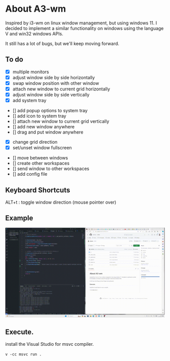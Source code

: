 # About A3-wm
Inspired by i3-wm on linux window management, but using windows 11. I decided to implement a similar functionality on windows using the language V and win32 windows APIs.

It still has a lot of bugs, but we'll keep moving forward.

## To do
 - [x] multiple monitors
 - [x] adjust window side by side horizontally
 - [x] swap window position with other window
 - [x] attach new window to current grid horizontally
 - [x] adjust window side by side vertically
 - [x] add system tray
 - [] add popup options to system tray
 - [] add icon to system tray
 - [] attach new window to current grid vertically
 - [] add new window anywhere
 - [] drag and put window anywhere
 - [x] change grid direction
 - [x] set/unset window fullscreen
 - [] move between windows
 - [] create other workspaces
 - [] send window to other workspaces
 - [] add config file

## Keyboard Shortcuts
 ALT+t : toggle window direction (mouse pointer over)

## Example
![me](./images/a3wm.gif)



## Execute.
install the Visual Studio for msvc compiler.

`v -cc msvc run .`
